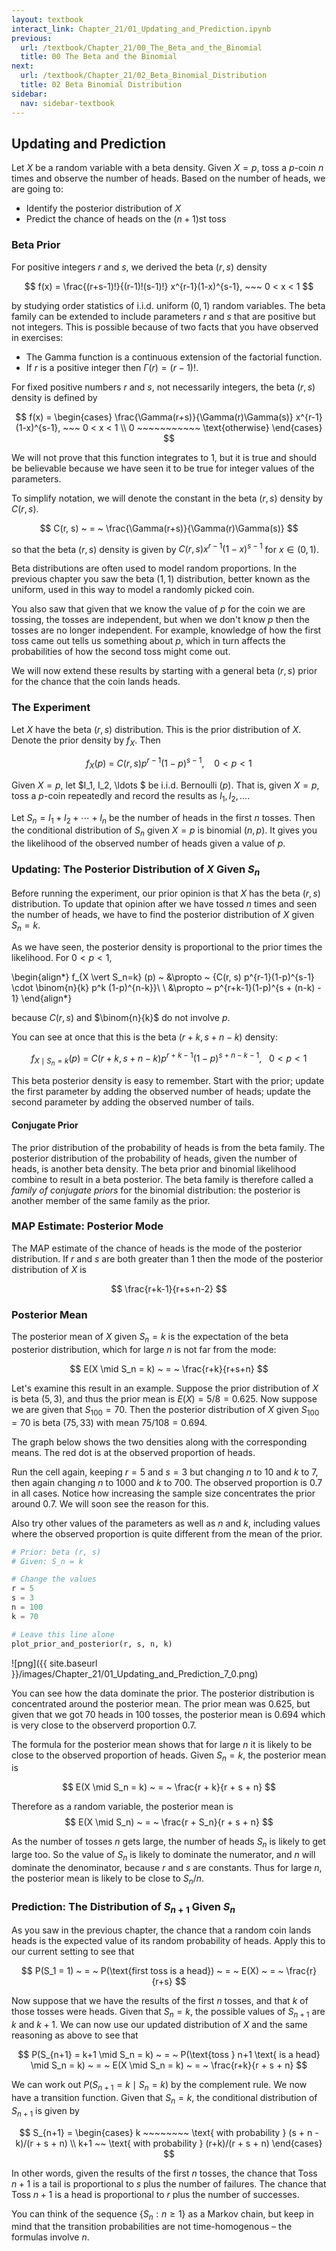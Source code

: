 ```yaml
---
layout: textbook
interact_link: Chapter_21/01_Updating_and_Prediction.ipynb
previous:
  url: /textbook/Chapter_21/00_The_Beta_and_the_Binomial
  title: 00 The Beta and the Binomial
next:
  url: /textbook/Chapter_21/02_Beta_Binomial_Distribution
  title: 02 Beta Binomial Distribution
sidebar:
  nav: sidebar-textbook
---
```


## Updating and Prediction ##

Let $X$ be a random variable with a beta density. Given $X=p$, toss a $p$-coin $n$ times and observe the number of heads. Based on the number of heads, we are going to:
- Identify the posterior distribution of $X$ 
- Predict the chance of heads on the $(n+1)$st toss

### Beta Prior ###
For positive integers $r$ and $s$, we derived the beta $(r, s)$ density

$$
f(x) = \frac{(r+s-1)!}{(r-1)!(s-1)!} x^{r-1}(1-x)^{s-1}, ~~~ 0 < x < 1
$$

by studying order statistics of i.i.d. uniform $(0, 1)$ random variables. The beta family can be extended to include parameters $r$ and $s$ that are positive but not integers. This is possible because of two facts that you have observed in exercises:
- The Gamma function is a continuous extension of the factorial function.
- If $r$ is a positive integer then $\Gamma(r) = (r-1)!$.

For fixed positive numbers $r$ and $s$, not necessarily integers, the beta $(r, s)$ density is defined by

$$
f(x) = 
\begin{cases}
\frac{\Gamma(r+s)}{\Gamma(r)\Gamma(s)} x^{r-1}(1-x)^{s-1}, ~~~ 0 < x < 1 \\
0 ~~~~~~~~~~~ \text{otherwise}
\end{cases}
$$

We will not prove that this function integrates to 1, but it is true and should be believable because we have seen it to be true for integer values of the parameters.

To simplify notation, we will denote the constant in the beta $(r, s)$ density by $C(r, s)$.

$$
C(r, s) ~ = ~ \frac{\Gamma(r+s)}{\Gamma(r)\Gamma(s)}
$$

so that the beta $(r, s)$ density is given by $C(r, s)x^{r-1}(1-x)^{s-1}$ for $x \in (0, 1)$.

Beta distributions are often used to model random proportions. In the previous chapter you saw the beta $(1, 1)$ distribution, better known as the uniform, used in this way to model a randomly picked coin.

You also saw that given that we know the value of $p$ for the coin we are tossing, the tosses are independent, but when we don't know $p$ then the tosses are no longer independent. For example, knowledge of how the first toss came out tells us something about $p$, which in turn affects the probabilities of how the second toss might come out. 

We will now extend these results by starting with a general beta $(r, s)$ prior for the chance that the coin lands heads.

### The Experiment ###
Let $X$ have the beta $(r, s)$ distribution. This is the prior distribution of $X$. Denote the prior density by $f_X$. Then

$$
f_X(p) ~ = ~ C(r, s)p^{r-1}(1-p)^{s-1}, ~~~~ 0 < p < 1
$$

Given $X = p$, let $I_1, I_2, \ldots $ be i.i.d. Bernoulli $(p)$. That is, given $X = p$, toss a $p$-coin repeatedly and record the results as $I_1, I_2, \ldots$.

Let $S_n = I_1 + I_2 + \cdots + I_n$ be the number of heads in the first $n$ tosses. Then the conditional distribution of $S_n$ given $X = p$ is binomial $(n, p)$. It gives you the likelihood of the observed number of heads given a value of $p$.

### Updating: The Posterior Distribution of $X$ Given $S_n$ ###
Before running the experiment, our prior opinion is that $X$ has the beta $(r, s)$ distribution. To update that opinion after we have tossed $n$ times and seen the number of heads, we have to find the posterior distribution of $X$ given $S_n = k$.

As we have seen, the posterior density is proportional to the prior times the likelihood. For $0 < p < 1$,

\begin{align*}
f_{X \vert S_n=k} (p) ~ &\propto ~ {C(r, s) p^{r-1}(1-p)^{s-1} \cdot \binom{n}{k} p^k (1-p)^{n-k}}\\ \\
&\propto ~ p^{r+k-1}(1-p)^{s + (n-k) - 1} 
\end{align*}

because $C(r, s)$ and $\binom{n}{k}$ do not involve $p$.

You can see at once that this is the beta $(r+k, s+n-k)$ density:

$$
f_{X \mid S_n = k} (p) ~ = ~ C(r+k, s+n-k) p^{r+k-1}(1-p)^{s + n - k - 1}, ~~~ 0 < p < 1
$$

This beta posterior density is easy to remember. Start with the prior; update the first parameter by adding the observed number of heads; update the second parameter by adding the observed number of tails.

#### Conjugate Prior ####
The prior distribution of the probability of heads is from the beta family. The posterior distribution of the probability of heads, given the number of heads, is another beta density. The beta prior and binomial likelihood combine to result in a beta posterior. The beta family is therefore called a *family of conjugate priors* for the binomial distribution: the posterior is another member of the same family as the prior.

### MAP Estimate: Posterior Mode ###
The MAP estimate of the chance of heads is the mode of the posterior distribution. If $r$ and $s$ are both greater than 1 then the mode of the posterior distribution of $X$ is

$$
\frac{r+k-1}{r+s+n-2}
$$

### Posterior Mean ###
The posterior mean of $X$ given $S_n = k$ is the expectation of the beta posterior distribution, which for large $n$ is not far from the mode:

$$
E(X \mid S_n = k) ~ = ~ \frac{r+k}{r+s+n} 
$$

Let's examine this result in an example. Suppose the prior distribution of $X$ is beta $(5, 3)$, and thus the prior mean is $E(X) = 5/8 = 0.625$.  Now suppose we are given that $S_{100} = 70$. Then the posterior distribution of $X$ given $S_{100} = 70$ is beta $(75, 33)$ with mean $75/108 = 0.694$.

The graph below shows the two densities along with the corresponding means. The red dot is at the observed proportion of heads. 

Run the cell again, keeping $r = 5$ and $s = 3$ but changing $n$ to 10 and $k$ to 7, then again changing $n$ to 1000 and $k$ to $700$. The observed proportion is 0.7 in all cases. Notice how increasing the sample size concentrates the prior around 0.7. We will soon see the reason for this. 

Also try other values of the parameters as well as $n$ and $k$, including values where the observed proportion is quite different from the mean of the prior.


<div class="input_area" markdown="1">

```python
# Prior: beta (r, s)
# Given: S_n = k

# Change the values
r = 5
s = 3
n = 100
k = 70

# Leave this line alone
plot_prior_and_posterior(r, s, n, k)
```

</div>


![png]({{ site.baseurl }}/images/Chapter_21/01_Updating_and_Prediction_7_0.png)


You can see how the data dominate the prior. The posterior distribution is concentrated around the posterior mean. The prior mean was 0.625, but given that we got 70 heads in 100 tosses, the posterior mean is 0.694 which is very close to the observerd proportion 0.7. 

The formula for the posterior mean shows that for large $n$ it is likely to be close to the observed proportion of heads. Given $S_n = k$, the posterior mean is

$$
E(X \mid S_n = k) ~ = ~ \frac{r + k}{r + s + n}
$$

Therefore as a random variable, the posterior mean is
$$
E(X \mid S_n) ~ = ~ \frac{r + S_n}{r + s + n}
$$

As the number of tosses $n$ gets large, the number of heads $S_n$ is likely to get large too. So the value of $S_n$ is likely to dominate the numerator, and $n$ will dominate the denominator, because $r$ and $s$ are constants. Thus for large $n$, the posterior mean is likely to be close to $S_n/n$.

### Prediction: The Distribution of $S_{n+1}$ Given $S_n$ ###
As you saw in the previous chapter, the chance that a random coin lands heads is the expected value of its random probability of heads. Apply this to our current setting to see that

$$
P(S_1 = 1) ~ = ~ P(\text{first toss is a head}) ~ = ~ E(X) ~ = ~ \frac{r}{r+s}
$$

Now suppose that we have the results of the first $n$ tosses, and that $k$ of those tosses were heads. Given that $S_n = k$, the possible values of $S_{n+1}$ are $k$ and $k+1$. We can now use our updated distribution of $X$ and the same reasoning as above to see that

$$
P(S_{n+1} = k+1 \mid S_n = k) ~ = ~ P(\text{toss } n+1 \text{ is a head} \mid S_n = k)
~ = ~ E(X \mid S_n = k) ~ = ~ \frac{r+k}{r + s + n}
$$

We can work out $P(S_{n+1} = k \mid S_n = k)$ by the complement rule. We now have a transition function. Given that $S_n = k$, the conditional distribution of $S_{n+1}$ is given by

$$
S_{n+1} =
\begin{cases} 
k ~~~~~~~~ \text{ with probability } (s + n - k)/(r + s + n) \\
k+1 ~~ \text{ with probability } (r+k)/(r + s + n)
\end{cases}
$$

In other words, given the results of the first $n$ tosses, the chance that Toss $n+1$ is a tail is proportional to $s$ plus the number of failures. The chance that Toss $n+1$ is a head is proportional to $r$ plus the number of successes.

You can think of the sequence $\{ S_n: n \ge 1 \}$ as a Markov chain, but keep in mind that the transition probabilities are not time-homogenous – the formulas involve $n$. 
